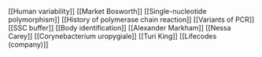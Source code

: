 [[Human variability]]
[[Market Bosworth]]
[[Single-nucleotide polymorphism]]
[[History of polymerase chain reaction]]
[[Variants of PCR]]
[[SSC buffer]]
[[Body identification]]
[[Alexander Markham]]
[[Nessa Carey]]
[[Corynebacterium uropygiale]]
[[Turi King]]
[[Lifecodes (company)]]
